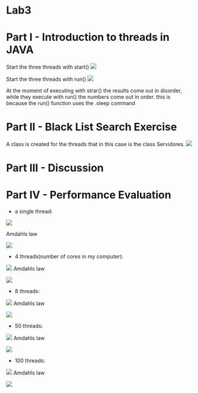 # Lab3 

# Part I - Introduction to threads in JAVA
 Start the three threads with start() 
![](Screenshots/start1.png)

Start the three threads with run()
![](Screenshots/start2.PNG)

At the moment of executing with strar() the results come out in disorder, while they execute with run() the numbers come out in order. this is because the run() function uses the .sleep command

# Part II - Black List Search Exercise
A class is created for the threads that in this case is the class Servidores.
![](Screenshots/Blacklist.PNG)

# Part III - Discussion

# Part IV - Performance Evaluation

* a single thread: 

![](Screenshots/jvi1.PNG)

Amdahls law

![](Screenshots/jviG1.PNG)

* 4 threads(number of cores in my computer):

![](Screenshots/jvi2.PNG)
Amdahls law

![](Screenshots/jviG2.PNG)
* 8 threads:

![](Screenshots/jvi3.PNG)
Amdahls law

![](Screenshots/jviG3.PNG)
* 50 threads:

![](Screenshots/jvi4.PNG)
Amdahls law

![](Screenshots/jviG4.PNG)
* 100 threads:

![](Screenshots/jvi5.PNG)
Amdahls law

![](Screenshots/jviG5.PNG)
